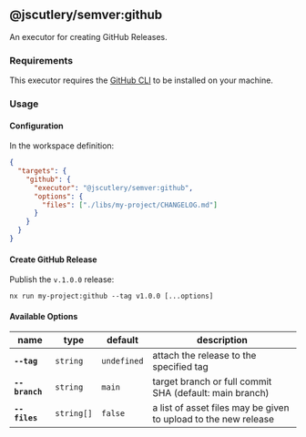 ## @jscutlery/semver:github

An executor for creating GitHub Releases.

### Requirements

This executor requires the [GitHub CLI](https://cli.github.com/manual/installation) to be installed on your machine.

### Usage

#### Configuration

In the workspace definition:

```json
{
  "targets": {
    "github": {
      "executor": "@jscutlery/semver:github",
      "options": {
        "files": ["./libs/my-project/CHANGELOG.md"]
      }
    }
  }
}
```

#### Create GitHub Release

Publish the `v.1.0.0` release:

```
nx run my-project:github --tag v1.0.0 [...options]
```

#### Available Options

| name           | type       | default     | description                                                     |
| -------------- | ---------- | ----------- | --------------------------------------------------------------- |
| **`--tag`**    | `string`   | `undefined` | attach the release to the specified tag                         |
| **`--branch`** | `string`   | `main`      | target branch or full commit SHA (default: main branch)         |
| **`--files`**  | `string[]` | `false`     | a list of asset files may be given to upload to the new release |
